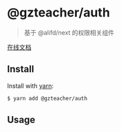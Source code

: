 # @gzteacher/auth

> 基于 @alifd/next 的权限相关组件

[在线文档](https://64cca10e002c2d1cef000809-vunqobyuay.chromatic.com/?path=/docs/stories-%E4%BB%8B%E7%BB%8D--docs)

## Install

Install with [yarn](https://yarnpkg.com/):

```sh
$ yarn add @gzteacher/auth
```

## Usage



